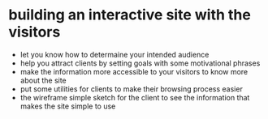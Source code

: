 # building an interactive site with the visitors
* let you know how to determaine your intended audience
* help you attract clients by setting goals with some motivational phrases
* make the information more accessible to your visitors to know more about the site
* put some utilities for clients to make their browsing process easier
* the wireframe simple sketch for the client to see the information that makes the site simple to use 